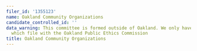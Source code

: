 ```yaml
---
filer_id: '1355123'
name: Oakland Community Organizations
candidate_controlled_id: ''
data_warning: This committee is formed outside of Oakland. We only have data on committees
  which file with the Oakland Public Ethics Commission
title: Oakland Community Organizations
---
```

